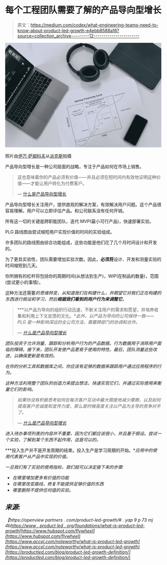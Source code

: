 # 每个工程团队需要了解的产品导向型增长

> 原文：<https://medium.com/codex/what-engineering-teams-need-to-know-about-product-led-growth-e4ebb8588a16?source=collection_archive---------12----------------------->

![](img/45337323074610b0b16a0e6fc87fa9cb.png)

照片由[伊万·萨姆科夫](https://www.pexels.com/@ivan-samkov?utm_content=attributionCopyText&utm_medium=referral&utm_source=pexels)从[派克斯](https://www.pexels.com/photo/people-desk-laptop-office-7213434/?utm_content=attributionCopyText&utm_medium=referral&utm_source=pexels)拍摄

产品导向型增长是一种公司层面的战略，专注于产品如何在市场上销售。

> 这也意味着你的产品必须有价值——并且必须在短时间内有效地证明这种价值——才能让用户转化为付费客户。
> 
> — [什么是产品导向型增长](https://www.productled.org/foundations/what-is-product-led-growth)

产品导向型增长关注用户，提供直观的解决方案，有效解决用户问题。这个产品很容易理解。用户可以立即评估产品。和公司联系没有任何开销。

所有这一切的关键是跨职能团队，迭代 MVP(最小可行产品)，快速部署实验。

PLG 路线图由尝试缩短用户实现价值的时间的实验组成。

许多团队的路线图由综合功能组成，这些功能是他们花了几个月时间设计和开发的。

为了更具实验性，团队需要增加实验次数。因此，**必须将**设计、开发和测量实验的时间缩短到几天。

你所拥有的杠杆将包括你的周期时间(从想法到生产)，WIP(在制品的数量)，范围(尝试更小的事情)，

这种方法还需要*的思维转变，从知道我们在构建什么，并期望它对我们正在构建的东西进行假设和学习，然后**根据我们看到的用户行为来调整它**。*

> ***以产品为导向的组织行动迅速，不断关注用户的需求和愿望，并培养收集和利用上下文反馈的文化。**此外，以产品为导向的公司保持一致——PLG 是一种影响深远的全公司方法，需要跨部门的协调和合作。*
> 
> *— [什么是产品导向型增长](https://www.productled.org/foundations/what-is-product-led-growth)*

*团队投资于允许测量、跟踪和分析用户行为的产品数据。行为数据用于消除用户面临的障碍。接下来，团队开发使产品更易于使用的特性。最后，团队测量这些改进，以确保更新是有效的。*

*在你的分析工具和数据库之间，你应该有足够的数据来跟踪用户通过应用程序的行为。*

*这种方法利用整个团队的创造力来提出想法，快速实现它们，并通过实际使用来衡量它们的影响。*

> *如果你没有积极思考如何在每次客户互动中最大限度地减少摩擦，以及如何提高客户忠诚度和宣传力度，那么是时候高度关注以产品为主导的竞争对手了。*
> 
> *— [什么是产品导向型增长](https://www.productled.org/foundations/what-is-product-led-growth)*

*进入待办事项列表的内容并不重要，因为它们都应该很小，并且基于假设。尝试一个实验，了解到某个东西不起作用，这是可以的。*

***投入生产并不是开发周期的结束。投入生产是学习周期的开始。**应用中的使用代表客户从产品中实现的价值。*

*一旦我们有了实验的使用指标，我们就可以决定接下来的步骤:*

*   *在哪里增加更多有价值的功能*
*   *在哪里改变路线，修复不能提供足够价值的东西*
*   *哪里删除不提供任何值的实验。*

## *来源:*

*【https://openview partners . com/product-led-growth/# . yap 9 p 73 mj 4b[https://www . product led . org/foundations/what-is-product-led-growth](https://www.productled.org/foundations/what-is-product-led-growth)[https://www.hubspot.com/flywheel](https://www.hubspot.com/flywheel)[https://www.accel.com/noteworthy/what-is-product-led-growth](https://www.accel.com/noteworthy/what-is-product-led-growth)[https://productled.com/blog/product-led-growth-definition/](https://productled.com/blog/product-led-growth-definition/)*
